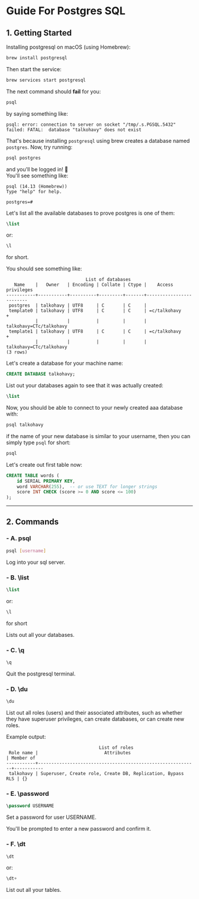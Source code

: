 # Guide For Postgres SQL

## 1. Getting Started

Installing postgresql on macOS (using Homebrew):

```bash
brew install postgresql
```

Then start the service:

```bash
brew services start postgresql
```

The next command should **fail** for you:

```bash
psql
```

by saying something like:

```
psql: error: connection to server on socket "/tmp/.s.PGSQL.5432" failed: FATAL:  database "talkohavy" does not exist
```

That's because installing `postgresql` using brew creates a database named `postgres`.
Now, try running:

```bash
psql postgres
```

and you'll be logged in! 🙂  
You'll see something like:

```
psql (14.13 (Homebrew))
Type "help" for help.

postgres=#
```

Let's list all the available databases to prove postgres is one of them:

```sql
\list
```

or:

```sql
\l
```

for short.

You should see something like:

```
                              List of databases
   Name    |   Owner   | Encoding | Collate | Ctype |    Access privileges
-----------+-----------+----------+---------+-------+-------------------------
 postgres  | talkohavy | UTF8     | C       | C     |
 template0 | talkohavy | UTF8     | C       | C     | =c/talkohavy           +
           |           |          |         |       | talkohavy=CTc/talkohavy
 template1 | talkohavy | UTF8     | C       | C     | =c/talkohavy           +
           |           |          |         |       | talkohavy=CTc/talkohavy
(3 rows)
```

Let's create a database for your machine name:

```sql
CREATE DATABASE talkohavy;
```

List out your databases again to see that it was actually created:

```sql
\list
```

Now, you should be able to connect to your newly created aaa database with:

```bash
psql talkohavy
```

if the name of your new database is similar to your username, then you can simply type `psql` for short:

```bash
psql
```

Let's create out first table now:

```sql
CREATE TABLE words (
    id SERIAL PRIMARY KEY,
    word VARCHAR(255),  -- or use TEXT for longer strings
    score INT CHECK (score >= 0 AND score <= 100)
);
```

---

## 2. Commands

### - A. psql

```bash
psql [username]
```

Log into your sql server.

### - B. \list

```sql
\list
```

or:

```sql
\l
```

for short

Lists out all your databases.

### - C. \q

```sql
\q
```

Quit the postgresql terminal.

### - D. \du

```sql
\du
```

List out all roles (users) and their associated attributes, such as whether they have superuser privileges, can create databases, or can create new roles.

Example output:

```
                                   List of roles
 Role name |                         Attributes                         | Member of
-----------+------------------------------------------------------------+-----------
 talkohavy | Superuser, Create role, Create DB, Replication, Bypass RLS | {}
```

### - E. \password

```sql
\password USERNAME
```

Set a password for user USERNAME.

You'll be prompted to enter a new password and confirm it.

### - F. \dt

```sql
\dt
```

or:

```sql
\dt+
```

List out all your tables.
